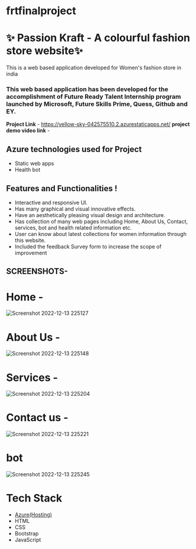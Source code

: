 # frtfinalproject

# ✨  Passion Kraft - A colourful fashion store website✨

This is a web based application developed for Women's fashion store in india

### This web based application has been developed for the accomplishment of Future Ready Talent Internship program launched by Microsoft, Future Skills Prime, Quess, Github and EY.


**Project Link** - https://yellow-sky-042575510.2.azurestaticapps.net/
**project demo video link** - 

## Azure technologies used for Project

- Static web apps
- Health bot

## Features and Functionalities !


- Interactive and responsive UI.
- Has many graphical and visual innovative effects.
- Have an aesthetically pleasing visual design and architecture.
- Has collection of many web pages including Home, About Us, Contact, services, bot and health related information etc.
- User can know about latest collections for women information through this website.
- Included the feedback Survey form to increase the scope of improvement 

## SCREENSHOTS-
# Home -
![Screenshot 2022-12-13 225127](https://user-images.githubusercontent.com/101818206/207404190-e943f3e2-6615-4204-9b59-96d92e61e7a5.png)
   

# About Us -

![Screenshot 2022-12-13 225148](https://user-images.githubusercontent.com/101818206/207404998-e6a75dc7-d55f-4f11-85cb-3465429eae1c.png)


# Services -
![Screenshot 2022-12-13 225204](https://user-images.githubusercontent.com/101818206/207405091-9f3051ce-61bc-4aac-96ab-a38d0a72841f.png)



# Contact us -
![Screenshot 2022-12-13 225221](https://user-images.githubusercontent.com/101818206/207405141-5044bd62-cfed-49e6-ae26-fd83ec345b20.png)



# bot

![Screenshot 2022-12-13 225245](https://user-images.githubusercontent.com/101818206/207405174-4071b482-d44b-4d88-97a6-b601b649bb7a.png)



# Tech Stack 

- [Azure(Hosting)](https://azure.microsoft.com/en-in/features/azure-portal/)
- HTML
- CSS
- Bootstrap
- JavaScript
